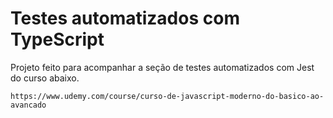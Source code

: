 # Testes automatizados com TypeScript

Projeto feito para acompanhar a seção de testes automatizados com Jest do curso abaixo.

    https://www.udemy.com/course/curso-de-javascript-moderno-do-basico-ao-avancado